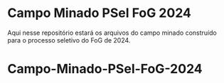 # Campo Minado PSel FoG 2024

Aqui nesse repositório estará os arquivos do campo minado construído para o
processo seletivo do FoG de 2024.
# Campo-Minado-PSel-FoG-2024
